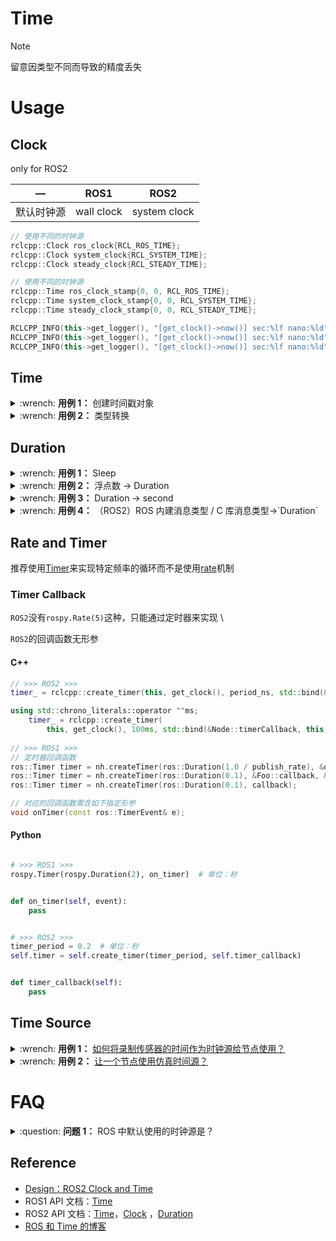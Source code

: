 # Time

> [!note]
> 
> 留意因类型不同而导致的精度丢失

# Usage

## Clock

only for ROS2

|   —   |    ROS1    |     ROS2     |
|:-----:|:----------:|:------------:|
| 默认时钟源 | wall clock | system clock |

```cpp
// 使用不同的时钟源
rclcpp::Clock ros_clock{RCL_ROS_TIME};
rclcpp::Clock system_clock{RCL_SYSTEM_TIME};
rclcpp::Clock steady_clock{RCL_STEADY_TIME};

// 使用不同的时钟源
rclcpp::Time ros_clock_stamp{0, 0, RCL_ROS_TIME};
rclcpp::Time system_clock_stamp{0, 0, RCL_SYSTEM_TIME};
rclcpp::Time steady_clock_stamp{0, 0, RCL_STEADY_TIME};

RCLCPP_INFO(this->get_logger(), "[get_clock()->now()] sec:%lf nano:%ld", ros_clock_stamp.seconds());
RCLCPP_INFO(this->get_logger(), "[get_clock()->now()] sec:%lf nano:%ld", system_clock_stamp.seconds());
RCLCPP_INFO(this->get_logger(), "[get_clock()->now()] sec:%lf nano:%ld", steady_clock_stamp.seconds());
```

## Time

<details>
    <summary>:wrench: <b>用例 1：</b>
        创建时间戳对象
    </summary>

```cpp
// 一、双形参，注意单位有所不同
ROS1 C++：      Time(uint32_t _sec, uint32_t _nsec)
ROS1 Python：   rospy.Time(secs=0, nsecs=1000000) # 仅支持整型
ROS2 C++：      Time(int32_t seconds, uint32_t nanoseconds, rcl_time_source_type_t clock=RCL_SYSTEM_TIME)

// 二、单一形参
// double -> Time
ROS1 C++：      ros::Time(<data>) // double -> Time 等价于 fromSec
ROS1 C++：      ros::Time().fromSec(<data>)
// ROS2 没有将双精度浮点型（以 s 为单位）的时间戳转换为 Time 对象的接口，可以先将其转换为 int64（以 ns 为单位）的时间戳
// 但该接口会丢失精度    
ROS2 C++        rclcpp::Time t(static_cast<int64_t>(seconds * 1e9));

// uint64/int64_t -> Time
ROS1 C++：      ros::Time()::fromNSec(<data>)
ROS2 C++：      Time(int64_t nanoseconds, rcl_time_source_type_t clock=RCL_SYSTEM_TIME)

// 三、自建消息类型
ROS2 C++：      Time(const builtin_interfaces::msg::Time &time_msg)

// 四、无参
ROS1 C++：      ros::Time t = ros::Time::now();
ROS1 Python：   t = rospy.Time.now()
// Returns current time from the time source specified by clock_type. ROS2 可显式指明时钟源
ROS2 C++：      rclcpp::Time t = now();
ROS2 C++：      rclcpp::Time t = this->now();
ROS2 C++：      rclcpp::Time t = this->get_clock()->now();
ROS2 C++：      rclcpp::Time t = rclcpp::Clock{RCL_ROS_TIME}.now();
ROS2 Python：   self.get_clock().now();
```

> [!attention]
>
> 需留意单位和形参类型

</details>

<details>
    <summary>:wrench: <b>用例 2：</b>
        类型转换
    </summary>

```cpp
// Time -> double
ROS1 C++：    double timestamp = msg->header.stamp.toSec();  
ROS1 C++：    double timestamp = msg.header.stamp.sec + msg.header.stamp.nsec / 1e9;
// 内建消息类型需转为 Time 对象再转秒
ROS2 C++：    double timestamp = rclcpp::Time(msg->header.stamp).seconds();

// Time -> uint64_t
ROS1 C++：    t.toNSec();
ROS2 C++：    t.nanoseconds(); # unit: nanosecond
    
// Time -> 自建消息类型    
ROS2 Python： self.get_clock().now().to_msg(); # 用于消息类型
ROS2 C++：    msg.header.stamp = t.to_msg()
```

</details>

## Duration

<details>
    <summary>:wrench: <b>用例 1：</b>
        Sleep
    </summary>

```cpp
// ROS1 C++
ros::Duration(0.5 /*unit: sec*/).sleep();

// ROS1 Python
rospy.sleep(0.5)

// ROS2 C++    
rclcpp::sleep_for(std::chrono::milliseconds(500));
```

</details>

<details>
    <summary>:wrench: <b>用例 2：</b>
        浮点数 -> Duration
    </summary>

```cpp
// ROS1 C++
ros::Duration t = ros::Duration(0.5 /*unit: sec*/);

// ROS1 Python
rospy.Duration(0.02) # 0.02s

// ROS2 C++
// Duration(int32_t seconds, uint32_t nanoseconds)
rclcpp::Duration t = rclcpp::Duration(0, 0);
rclcpp::Duration d = rclcpp::Duration::from_seconds(0.5) // 版本需大于 foxy

// ROS2 Python
from rclpy.duration import Duration
Duration(seconds=0).to_msg()
```

</details>

<details>
    <summary>:wrench: <b>用例 3：</b>
        Duration -> second
    </summary>

```cpp
// ROS2 Duration 转换为浮点数
double seconds = d.seconds();
```

</details>

<details>
    <summary>:wrench: <b>用例 4：</b>
        （ROS2）ROS 内建消息类型 / C 库消息类型->`Duration`
    </summary>

```cpp
// Duration(const builtin_interfaces::msg::Duration &duration_msg)
auto t = rclcpp::Duration(next_pt.time_from_start)
// Duration(rcl_duration_value_t nanoseconds)    
auto t = rclcpp::Duration(time_ns /*rcutils_duration_value_t*/); 
```

</details>

## Rate and Timer

推荐使用[Timer](http://wiki.ros.org/roscpp_tutorials/Tutorials/Timers)来实现特定频率的循环而不是使用[rate](http://wiki.ros.org/roscpp/Overview/Time)机制

### Timer Callback

`ROS2`没有`rospy.Rate(5)`这种，只能通过定时器来实现 \

`ROS2`的回调函数无形参

<!-- tabs:start -->

#### **C++**

```cpp
// >>> ROS2 >>>
timer_ = rclcpp::create_timer(this, get_clock(), period_ns, std::bind(&Node::run, this));

using std::chrono_literals::operator ""ms;
    timer_ = rclcpp::create_timer(
        this, get_clock(), 100ms, std::bind(&Node::timerCallback, this));
        
// >>> ROS1 >>>
// 定时器回调函数
ros::Timer timer = nh.createTimer(ros::Duration(1.0 / publish_rate), &onTimer, this); // 类成员函数，方案一
ros::Timer timer = nh.createTimer(ros::Duration(0.1), &Foo::callback, &foo_object); // // 类成员函数，方案二
ros::Timer timer = nh.createTimer(ros::Duration(0.1), callback);

// 对应的回调函数需含如下指定形参
void onTimer(const ros::TimerEvent& e);
```

#### **Python**

```python

# >>> ROS1 >>>
rospy.Timer(rospy.Duration(2), on_timer)  # 单位：秒


def on_timer(self, event):
    pass


# >>> ROS2 >>>
timer_period = 0.2  # 单位：秒
self.timer = self.create_timer(timer_period, self.timer_callback)


def timer_callback(self):
    pass
```

<!-- tabs:end -->

## Time Source

<details>
    <summary>:wrench: <b>用例 1：</b>
        <a href="http://library.isr.ist.utl.pt/docs/roswiki/Clock.html">如何将录制传感器的时间作为时钟源给节点使用？</a>
    </summary>

回放`rosbag`时添加选项`--clock`来发布`/clock`主题，`ROS` client 库则会将此主题作为时钟源提供时间（@[here]()）

</details>

<details>
    <summary>:wrench: <b>用例 2：</b>
        <a href="http://wiki.ros.org/Clock#Using_Simulation_Time_from_the_.2Fclock_Topic">让一个节点使用仿真时间源？</a>
    </summary>

设置参数：`/use_sim_time=true`

```bash
$ rosparam set /use_sim_time true
```

</details>

# FAQ

<details>
    <summary>:question: <b>问题 1：</b>
        ROS 中默认使用的时钟源是？
    </summary>

根据实验，应该为`system clock`，即`wall clock`

</details>

## Reference

- [Design：ROS2 Clock and Time](https://design.ros2.org/articles/clock_and_time.html)
- ROS1 API 文档：[Time](http://docs.ros.org/en/latest/api/rostime/html/classros_1_1Time.html)
- ROS2 API 文档：[Time](https://docs.ros2.org/latest/api/rclcpp/classrclcpp_1_1Time.html)，[Clock](https://docs.ros2.org/latest/api/rclcpp/classrclcpp_1_1Clock.html#abe5646eb46910ea5bda2486d082a31ab)  ，[Duration](https://docs.ros2.org/dashing/api/rclcpp/classrclcpp_1_1Duration.html)
- [ROS 和 Time 的博客](https://nu-msr.github.io/me495_site/time_in_ros.html)
